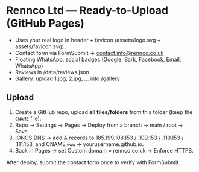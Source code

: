 # Rennco Ltd — Ready-to-Upload (GitHub Pages)
- Uses your real logo in header + favicon (assets/logo.svg + assets/favicon.svg).
- Contact form via FormSubmit → contact.info@rennco.co.uk
- Floating WhatsApp, social badges (Google, Bark, Facebook, Email, WhatsApp)
- Reviews in /data/reviews.json
- Gallery: upload 1.jpg, 2.jpg, ... into /gallery

## Upload
1) Create a GitHub repo, upload **all files/folders** from this folder (keep the `CNAME` file).
2) Repo → Settings → Pages → Deploy from a branch → main / root → Save.
3) IONOS DNS → add A records to 185.199.108.153 / .109.153 / .110.153 / .111.153, and CNAME `www` → yourusername.github.io.
4) Back in Pages → set Custom domain = rennco.co.uk → Enforce HTTPS.

After deploy, submit the contact form once to verify with FormSubmit.
